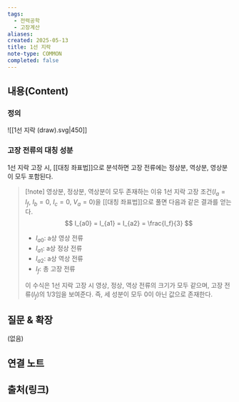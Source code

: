 ```yaml
---
tags:
  - 전력공학
  - 고장계산
aliases: 
created: 2025-05-13
title: 1선 지락
note-type: COMMON
completed: false
---
```


## 내용(Content)
### 정의
![[1선 지락 (draw).svg|450]]
### 고장 전류의 대칭 성분
1선 지락 고장 시, [[대칭 좌표법]]으로 분석하면 고장 전류에는 정상분, 역상분, 영상분이 모두 포함된다.

>[!note] 영상분, 정상분, 역상분이 모두 존재하는 이유
>1선 지락 고장 조건($I_a = I_f$, $I_{b} = 0$, $I_{c} = 0$, $V_{a} = 0$)을 [[대칭 좌표법]]으로 풀면 다음과 같은 결과를 얻는다.
>$$
>I_{a0} = I_{a1} = I_{a2} = \frac{I_f}{3}
>$$
>- $I_{a0}$: a상 영상 전류
>- $I_{a1}$: a상 정상 전류
>- $I_{a2}$: a상 역상 전류
>- $I_f$: 총 고장 전류
>
>이 수식은 1선 지락 고장 시 영상, 정상, 역상 전류의 크기가 모두 같으며, 고장 전류($I_f$)의 1/3임을 보여준다. 즉, 세 성분이 모두 0이 아닌 값으로 존재한다.
## 질문 & 확장

(없음)

## 연결 노트

## 출처(링크)

